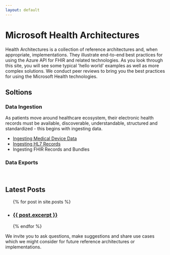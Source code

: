 ```yaml
---
layout: default
---
```


# Microsoft Health Architectures 
Health Architectures is a collection of reference architectures and, when appropriate, implementations. They illustrate end-to-end best practices for using the Azure API for FHIR and related technologies.  As you look through this site, you will see some typical 'hello world' examples as well as more complex solutions. We conduct peer reviews to bring you the best practices for using the Microsoft Health technologies. 

## Soltions 

### Data Ingestion
As patients move around healthcare ecosystem, their electronic health records must be available, discoverable, understandable, structured and standardized - this begins with ingesting data.  
- [Ingesting Medical Device Data](https://github.com/microsoft/health-architectures/tree/master/Internet-Of-Things-IoT/IoMT-FHIR-Connector-for_Azure)
- [Ingesting HL7 Records](https://github.com/microsoft/health-architectures/tree/master/HL7Conversion)
- Ingesting FHIR Records and Bundles 

### Data Exports 



<br>


<h2>Latest Posts</h2>

<ul>
  {% for post in site.posts %}
    <li>
      <h3><a href="{{ post.url | absolute_url }}">{{ post.excerpt }} </a></h3>
    </li>
  {% endfor %}
</ul>



We invite you to ask questions, make suggestions and share use cases which we might consider for future reference architectures or implementations.
